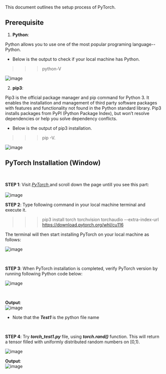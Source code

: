 This document outlines the setup process of PyTorch.

## Prerequisite

1) **Python**: 

Python allows you to use one of the most popular programing language--Python. 

* Below is the output to check if your local machine has Python.

>>> python-V  

![image](https://user-images.githubusercontent.com/60185619/197435718-f11ec452-8fd4-4010-b98d-9ebb7a28199d.png)

2) **pip3**: 

Pip3 is the official package manager and pip command for Python 3. It enables the installation and management of third party software packages with features and functionality not found in the Python standard library. Pip3 installs packages from PyPI (Python Package Index), but won’t resolve dependencies or help you solve dependency conflicts.


* Below is the output of pip3 installation.

>>> pip -V.

![image](https://user-images.githubusercontent.com/60185619/197435625-4363b099-f6eb-4f7e-b046-a688ae2fe97f.png)
<br/>

## PyTorch Installation (Window)

<br/>

**STEP 1**: Visit <a href="https://pytorch.org/"> *PyTorch* </a> and scroll down the page untill you see this part:  <br/><br/>
![image](https://user-images.githubusercontent.com/60185619/197436167-33508e07-cff1-4b9b-8c48-c022ad3590ad.png)
<br/>

**STEP 2**: Type following command in your local machine terminal and execute it.

>>> pip3 install torch torchvision torchaudio --extra-index-url https://download.pytorch.org/whl/cu116 

The terminal will then start installing PyTorch on your local machine as follows: 

![image](https://user-images.githubusercontent.com/60185619/197436619-0cf836d6-1cc4-4d6c-9108-f8828bc1db0c.png)

<br/>

**STEP 3**: When PyTorch installation is completed, verify PyTorch version by running following Python code below:
<br/>

![image](https://user-images.githubusercontent.com/60185619/197438057-3b585476-633a-4f49-8572-79409173328f.png)

<br/>

**Output**: <br/>
![image](https://user-images.githubusercontent.com/60185619/197438226-48108d79-e337-41d5-bac4-c6fcbabf97b1.png) <br/>

* Note that the ***Test1*** is the python file name

<br/>

**STEP 4**: Try ***torch_test1.py*** file, using ***torch.rand()*** function. This will return a tensor filled with uniformly distributed random numbers on [0,1).

![image](https://user-images.githubusercontent.com/60185619/197672279-2dde6f15-fd2e-4fab-895d-a192dc56badf.png)

**Output**:  <br/>
![image](https://user-images.githubusercontent.com/60185619/197672532-c2eaee33-f7c9-4d97-bc8f-bbe6fa1c7752.png)



























